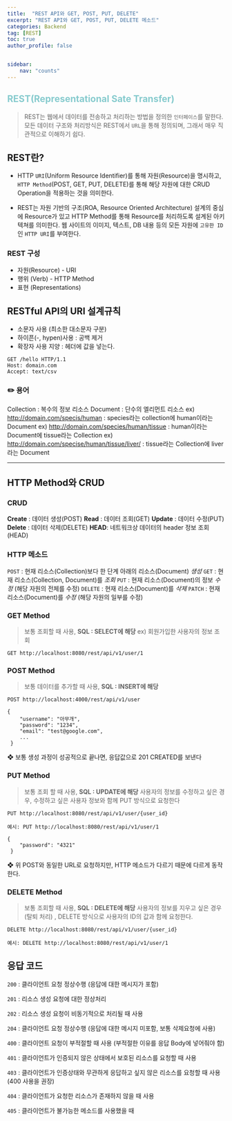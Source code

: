 ```yaml
---
title:  "REST API와 GET, POST, PUT, DELETE"
excerpt: "REST API와 GET, POST, PUT, DELETE 메소드"
categories: Backend
tag: [REST]
toc: true
author_profile: false


sidebar:
    nav: "counts"
---
```


##  <span style='color:RGB(135, 203, 206)'> REST(Representational Sate Transfer)
> REST는 웹에서 데이터를 전송하고 처리하는 방법을 정의한 `인터페이스`를 말한다. 모든 데이터 구조와 처리방식은 REST에서 `URL`을 통해 정의되며, 그래서 매우 직관적으로 이해하기 쉽다.

## REST란?
- HTTP `URI`(Uniform Resource Identifier)를 통해 자원(Resource)을 명시하고, `HTTP Method`(POST, GET, PUT, DELETE)를 통해 해당 자원에 대한 CRUD Operation을 적용하는 것을 의미한다.

- REST는 자원 기반의 구조(ROA, Resource Oriented Architecture) 설계의 중심에 Resource가 있고 HTTP Method를 통해 Resource를 처리하도록 설계된 아키텍쳐를 의미한다. 웹 사이트의 이미지, 텍스트, DB 내용 등의 모든 자원에 `고유한 ID`인 `HTTP URI`를 부여한다.

### REST 구성
- 자원(Resource) - URI
- 행위 (Verb) - HTTP Method
- 표현 (Representations)

## RESTful API의 URI 설계규칙
- 소문자 사용 (최소한 대소문자 구분)
- 하이픈(-, hypen)사용 : 공백 제거
- 확장자 사용 지양 : 헤더에 값을 넣는다.
```
GET /hello HTTP/1.1
Host: domain.com
Accept: text/csv
```
### ✏️ 용어
Collection : 복수의 정보 리소스
Document : 단수의 엘리먼트 리소스
ex) http://domain.com/specis/human : species라는 collection에 human이라는 Document
ex) http://domain.com/species/human/tissue : human이라는 Document에 tissue라는 Collection
ex) http://domain.com/specise/human/tissue/liver/ : tissue라는 Collection에 liver라는 Document

---

## HTTP Method와 CRUD

### CRUD
**Create** : 데이터 생성(POST)
**Read** : 데이터 조회(GET)
**Update** : 데이터 수정(PUT)
**Delete** : 데이터 삭제(DELETE)
**HEAD**: 네트워크상 데이터의 header 정보 조회(HEAD)

### HTTP 메소드
`POST` : 현재 리소스(Collection)보다 한 단계 아래의 리소스(Document) _생성_
`GET` : 현재 리소스(Collection, Document)를 _조회_
`PUT` : 현재 리소스(Document)의 정보 _수정_ (해당 자원의 전체를 수정)
`DELETE` : 현재 리소스(Document)를 _삭제_
`PATCH` : 현재 리소스(Document)를 _수정_ (해당 자원의 일부를 수정)

### GET Method
> 보통 조회할 때 사용, **SQL : SELECT에 해당**
ex) 회원가입한 사용자의 정보 조회

```
GET http://localhost:8080/rest/api/v1/user/1
```

### POST Method
> 보통 데이터를 추가할 때 사용, **SQL : INSERT에 해당**

```
POST http://localhost:4000/rest/api/v1/user

{
    "username": "아무개",
    "password": "1234",
    "email": "test@google.com",
    ...
 }
 ```
❖ 보통 생성 과정이 성공적으로 끝나면, 응답값으로 201 CREATED를 보낸다

### PUT Method
> 보통 조회 할 때 사용, **SQL : UPDATE에 해당**
사용자의 정보를 수정하고 싶은 경우, 수정하고 싶은 사용자 정보와 함께 PUT 방식으로 요청한다

```
PUT http://localhost:8080/rest/api/v1/user/{user_id}

예시: PUT http://localhost:8080/rest/api/v1/user/1

{
    "password": "4321"
 }
 ```
 
❖ 위 POST와 동일한 URL로 요청하지만, HTTP 메소드가 다르기 때문에 다르게 동작한다.

### DELETE Method
> 보통 조회할 때 사용, **SQL : DELETE에 해당**
사용자의 정보를 지우고 싶은 경우(탈퇴 처리) , DELETE 방식으로 사용자의 ID의 값과 함께 요청한다.

```
DELETE http://localhost:8080/rest/api/v1/user/{user_id}

예시: DELETE http://localhost:8080/rest/api/v1/user/1
```

## 응답 코드

`200` : 클라이언트 요청 정상수행 (응답에 대한 메시지가 포함)

`201` : 리소스 생성 요청에 대한 정상처리

`202` : 리소스 생성 요청이 비동기적으로 처리될 때 사용

`204` : 클라이언트 요청 정상수행 (응답에 대한 메시지 미포함, 보통 삭제요청에 사용)

`400` : 클라이언트 요청이 부적절할 때 사용 (부적절한 이유를 응답 Body에 넣어줘야 함)

`401` : 클라이언트가 인증되지 않은 상태에서 보호된 리소스를 요청할 때 사용

`403` : 클라이언트가 인증상태와 무관하게 응답하고 싶지 않은 리소스를 요청할 때 사용 (400 사용을 권장)

`404` : 클라이언트가 요청한 리소스가 존재하지 않을 때 사용

`405` : 클라이언트가 불가능한 메소드를 사용했을 때



